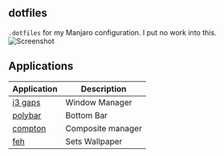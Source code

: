 ## dotfiles

`.dotfiles` for my Manjaro configuration. I put no work into this.
![Screenshot](https://i.imgur.com/zGXHowa.png)

## Applications
| Application | Description |
|-------------|-------------|
| [i3 gaps](https://github.com/Airblader/i3) | Window Manager |
| [polybar](https://github.com/jaagr/polybar) | Bottom Bar |
| [compton](https://wiki.archlinux.org/index.php/Compton) | Composite manager |
| [feh](https://feh.finalrewind.org/) | Sets Wallpaper |

